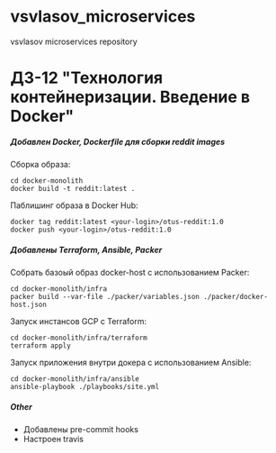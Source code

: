 # vsvlasov_microservices
vsvlasov microservices repository

# ДЗ-12 "Технология контейнеризации. Введение в Docker"

##### Добавлен Docker, Dockerfile для сборки reddit images
Сборка образа:
```shell script
cd docker-monolith
docker build -t reddit:latest .
```
Паблишинг образа в Docker Hub:
```shell script
docker tag reddit:latest <your-login>/otus-reddit:1.0
docker push <your-login>/otus-reddit:1.0
```

##### Добавлены Terraform, Ansible, Packer
Собрать базоый образ docker-host с использованием Packer:
```shell script
cd docker-monolith/infra
packer build --var-file ./packer/variables.json ./packer/docker-host.json
```

Запуск инстансов GCP с Terraform:
```shell script
cd docker-monolith/infra/terraform
terraform apply
```

Запуск приложения внутри докера с использованием Ansible:
```shell script
cd docker-monolith/infra/ansible
ansible-playbook ./playbooks/site.yml
```

##### Other
- Добавлены pre-commit hooks
- Настроен travis
